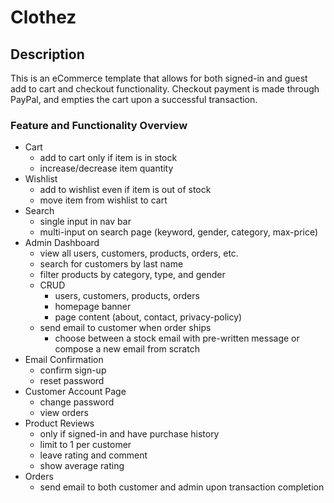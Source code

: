 # Clothez

## Description
This is an eCommerce template that allows for both signed-in and guest add to cart and checkout functionality. Checkout payment is made through PayPal, and empties the cart upon a successful transaction.

### Feature and Functionality Overview
  - Cart
    - add to cart only if item is in stock
    - increase/decrease item quantity
  - Wishlist
    - add to wishlist even if item is out of stock
    - move item from wishlist to cart
  - Search
    - single input in nav bar
    - multi-input on search page (keyword, gender, category, max-price)
  - Admin Dashboard
    - view all users, customers, products, orders, etc.
    - search for customers by last name
    - filter products by category, type, and gender
    - CRUD
      - users, customers, products, orders
      - homepage banner
      - page content (about, contact, privacy-policy)
    - send email to customer when order ships
      - choose between a stock email with pre-written message or compose a new email from scratch
  - Email Confirmation
    - confirm sign-up
    - reset password
  - Customer Account Page
    - change password
    - view orders
  - Product Reviews
    - only if signed-in and have purchase history
    - limit to 1 per customer
    - leave rating and comment
    - show average rating
  - Orders
    - send email to both customer and admin upon transaction completion
